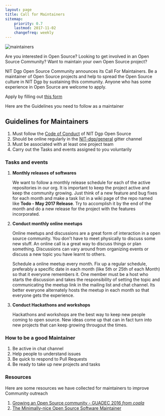 ```yaml
---
layout: page
title: Call for Maintainers
sitemap:
    priority: 0.7
    lastmod: 2017-11-02
    changefreq: weekly
---
```


![maintainers](https://cloud.githubusercontent.com/assets/10486343/25573382/91b156c4-2e62-11e7-969a-4a7dbac2caae.jpg)

Are you interested in Open Source? Looking to get involved in an Open Source Community? Want to maintain your own Open Source project?

NIT Dgp Open Source Community announces its Call For Maintainers. Be a maintainer of Open Source projects and help to spread the Open Source culture in NIT Dgp by sustaining this community. Anyone who has some experience in Open Source are welcome to apply.

Apply by filling out [this form](https://goo.gl/forms/T98EZr9RpyOdJ30g2)

Here are the Guidelines you need to follow as a maintainer

## Guidelines for Maintainers 

1. Must follow the [Code of Conduct](https://github.com/NIT-dgp/Guidelines/blob/master/CODE_OF_CONDUCT.md) of NIT Dgp Open Source
2. Should be online regularly in the [NIT-dgp/general](https://gitter.im/NIT-dgp/General) gitter channel
3. Must be associated with at least one project team
4. Carry out the Tasks and events assigned to you voluntarily

### Tasks and events

1. **Monthly releases of softwares**
   
    We want to follow a monthly release schedule for each of the active repositories in our org. It is important to keep the project active and keep the community growing. Just think of a new feature and bug fixes for each month and make a task list in a wiki page of the repo named like **Todo - May 2017 Release**. Try to accomplish it by the end of the month and do a new release for the project with the features incorporated.
2. **Conduct monthly online meetups**

    Online meetups and discussions are a great form of interaction in a open source community. You don't have to meet physically to discuss some new stuff. An online call is a great way to discuss things or plan something. Discussions can vary around from organizing events or discuss a new topic you have learnt to others.

    Schedule a online meetup every month. Fix up a regular schedule, preferably a specific date in each month (like 5th or 25th of each Month) so that it everyone remembers it. One member must be a host who starts the discussion and takes the responsibility of setting the topic and communicating the meetup link in the mailing list and chat channel. Its better everyone alternately hosts the meetup in each month so that everyone gets the experience.  
3. **Conduct Hackathons and workshops**

    Hackathons and workshops are the best way to keep new people coming to open source. New ideas come up that can in fact turn into new projects that can keep growing througout the times.
 
### How to be a good Maintainer
1. Be active in chat channel
2. Help people to understand issues
3. Be quick to respond to Pull Requests
4. Be ready to take up new projects and tasks

### Resources
Here are some resources we have collected for maintainers to improve Community outreach
1. [Growing an Open Source community - GUADEC 2016 _from coala_](https://www.youtube.com/watch?v=BdmJ6JxTzds)
2. [The Minimally-nice Open Source Software Maintainer](http://brson.github.io/2017/04/05/minimally-nice-maintainer)
